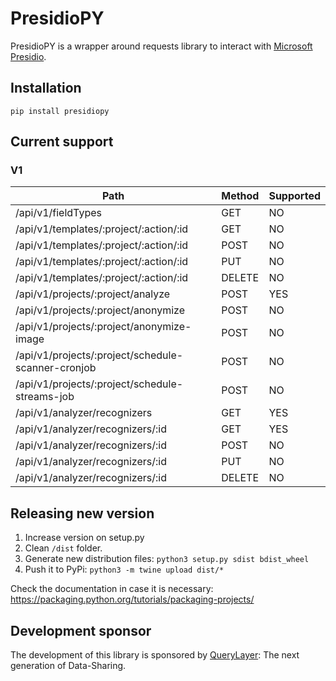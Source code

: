 # PresidioPY

PresidioPY is a wrapper around requests library to interact with [Microsoft Presidio](https://github.com/microsoft/presidio).

## Installation

`pip install presidiopy`

## Current support

### V1

| Path                                               | Method          | Supported |
| -------------------------------------------------- | --------------- | --------- |
| /api/v1/fieldTypes                                 | GET             | NO        |
| /api/v1/templates/:project/:action/:id             | GET             | NO        |
| /api/v1/templates/:project/:action/:id             | POST            | NO        |
| /api/v1/templates/:project/:action/:id             | PUT             | NO        |
| /api/v1/templates/:project/:action/:id             | DELETE          | NO        |
| /api/v1/projects/:project/analyze                  | POST            | YES       |
| /api/v1/projects/:project/anonymize                | POST            | NO        |
| /api/v1/projects/:project/anonymize-image          | POST            | NO        |
| /api/v1/projects/:project/schedule-scanner-cronjob | POST            | NO        |
| /api/v1/projects/:project/schedule-streams-job     | POST            | NO        |
| /api/v1/analyzer/recognizers                       | GET             | YES       |
| /api/v1/analyzer/recognizers/:id                   | GET             | YES       |
| /api/v1/analyzer/recognizers/:id                   | POST            | NO        |
| /api/v1/analyzer/recognizers/:id                   | PUT             | NO        |
| /api/v1/analyzer/recognizers/:id                   | DELETE          | NO        |

## Releasing new version

1. Increase version on setup.py
2. Clean `/dist` folder.
3. Generate new distribution files: `python3 setup.py sdist bdist_wheel`
4. Push it to PyPi: `python3 -m twine upload dist/*`

Check the documentation in case it is necessary: https://packaging.python.org/tutorials/packaging-projects/

## Development sponsor

The development of this library is sponsored by [QueryLayer](https://www.querylayer.com/): The next generation of Data-Sharing.
